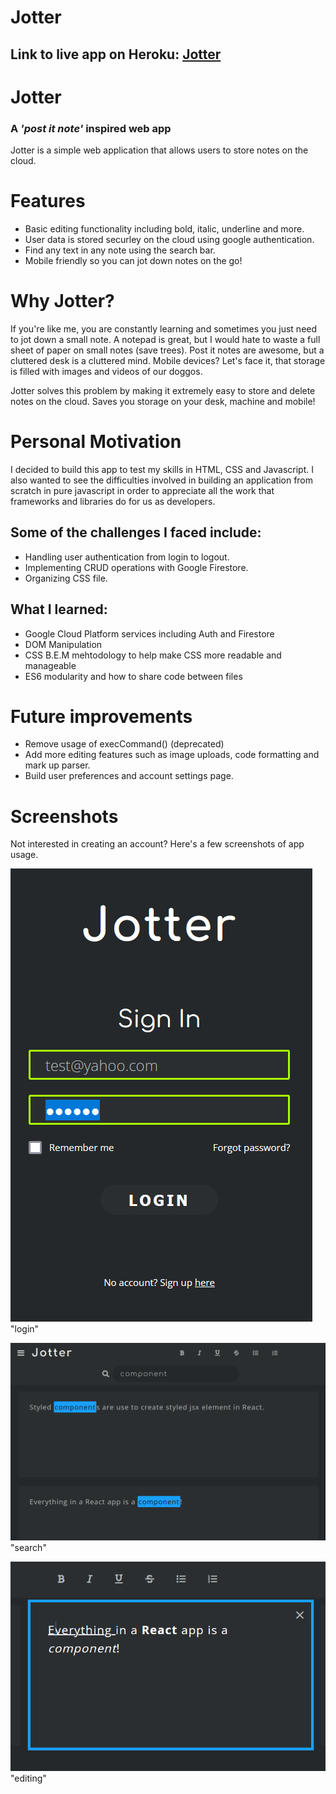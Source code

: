 # Jotter

## Link to live app on Heroku: [Jotter](https://jotter-notes.herokuapp.com/) ##

# Jotter #
### A _'post it note'_ inspired web app ###
Jotter is a simple web application that allows users to store notes on the cloud.

# Features #
+ Basic editing functionality including bold, italic, underline and more.
+ User data is stored securley on the cloud using google authentication.
+ Find any text in any note using the search bar.
+ Mobile friendly so you can jot down notes on the go!

# Why Jotter? #
If you're like me, you are constantly learning and sometimes you just need to jot down a small note. A notepad is great, but I would hate to waste a full sheet of paper on small notes (save trees). Post it notes are awesome, but a cluttered desk is a cluttered mind. Mobile devices? Let's face it, that storage is filled with images and videos of our doggos. 

Jotter solves this problem by making it extremely easy to store and delete notes on the cloud. Saves you storage on your desk, machine and mobile!

# Personal Motivation #
I decided to build this app to test my skills in HTML, CSS and Javascript. I also wanted to see the difficulties involved in building an application from scratch in pure javascript in order to appreciate all the work that frameworks and libraries do for us as developers.

## Some of the challenges I faced include:  ##
+ Handling user authentication from login to logout.
+ Implementing CRUD operations with Google Firestore.
+ Organizing CSS file.

## What I learned: ##
+ Google Cloud Platform services including Auth and Firestore
+ DOM Manipulation
+ CSS B.E.M mehtodology to help make CSS more readable and manageable
+ ES6 modularity and how to share code between files

# Future improvements #
+ Remove usage of execCommand() (deprecated)
+ Add more editing features such as image uploads, code formatting and mark up parser.
+ Build user preferences and account settings page.

# Screenshots # 
Not interested in creating an account? Here's a few screenshots of app usage.

![Login](img/login.PNG)"login"

![Search](img/search.PNG)"search"

![Editing](img/tools.PNG)"editing"

